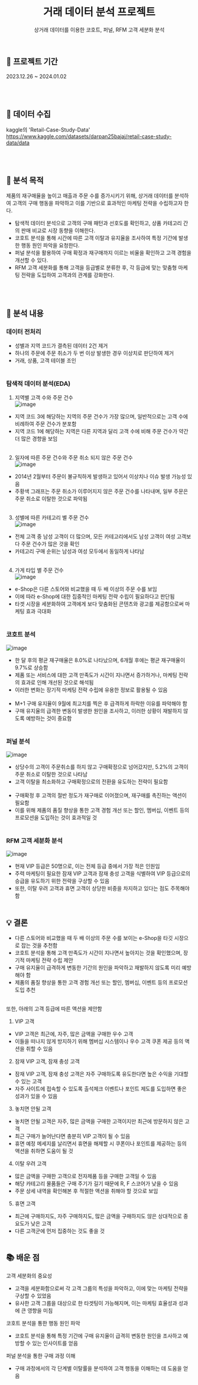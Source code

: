 <div align="center">
  
# 거래 데이터 분석 프로젝트

상거래 데이터를 이용한 코호트, 퍼널, RFM 고객 세분화 분석


</div>

<br>

## 📅 프로젝트 기간
2023.12.26 ~ 2024.01.02

<br><br>

## 💾 데이터 수집
kaggle의 'Retail-Case-Study-Data'<br>
https://www.kaggle.com/datasets/darpan25bajaj/retail-case-study-data/data

<br><br>


## 📌 분석 목적

제품의 재구매율을 높이고 매출과 주문 수를 증가시키기 위해, 상거래 데이터를 분석하여 고객의 구매 행동을 파악하고 이를 기반으로 효과적인 마케팅 전략을 수립하고자 한다.
- 탐색적 데이터 분석으로 고객의 구매 패턴과 선호도를 확인하고, 상품 카테고리 간의 판매 비교로 시장 동향을 이해한다.
- 코호트 분석을 통해 시간에 따른 고객 이탈과 유지율을 조사하여 특정 기간에 발생한 행동 원인 파악을 요청한다.
- 퍼널 분석을 활용하여 구매 확정과 재구매까지 이르는 비율을 확인하고 고객 경험을 개선할 수 있다.
- RFM 고객 세분화를 통해 고객을 등급별로 분류한 후, 각 등급에 맞는 맞춤형 마케팅 전략을 도입하여 고객과의 관계를 강화한다.

<br><br>

## 📖 분석 내용

### 데이터 전처리
- 성별과 지역 코드가 결측된 데이터 2건 제거
- 하나의 주문에 주문 취소가 두 번 이상 발생한 경우 이상치로 판단하여 제거
- 거래, 상품, 고객 테이블 조인<br><br>

### 탐색적 데이터 분석(EDA)
1. 지역별 고객 수와 주문 건수<br>
![image](https://github.com/s53uni/retail-project/assets/142832376/f2800c00-23c7-4ecf-b6bc-01187065b0aa)
- 지역 코드 3에 해당하는 지역의 주문 건수가 가장 많으며, 일반적으로는 고객 수에 비례하여 주문 건수가 분포함
- 지역 코드 1에 해당하는 지역은 다른 지역과 달리 고객 수에 비해 주문 건수가 약간 더 많은 경향을 보임<br><br>

2. 일자에 따른 주문 건수와 주문 취소 되지 않은 주문 건수<br>
![image](https://github.com/s53uni/retail-project/assets/142832376/e0499410-052a-4e19-af45-cf737a1d3df1)
- 2014년 2월부터 주문이 불규칙하게 발생하고 있어서 이상치나 이슈 발생 가능성 있음
- 주황색 그래프는 주문 취소가 이루어지지 않은 주문 건수를 나타내며, 일부 주문은 주문 취소로 이탈한 것으로 파악됨<br><br>

3. 성별에 따른 카테고리 별 주문 건수<br>
![image](https://github.com/s53uni/retail-project/assets/142832376/f07d70ed-26d8-483b-bbfc-d4d5f4762dd7)
- 전체 고객 중 남성 고객이 더 많으며, 모든 카테고리에서도 남성 고객이 여성 고객보다 주문 건수가 많은 것을 확인
- 카테고리 구매 순위는 남성과 여성 모두에서 동일하게 나타남<br><br>

4. 가게 타입 별 주문 건수<br>
![image](https://github.com/s53uni/retail-project/assets/142832376/849252bc-479e-4013-986a-6971ebb34e21)
- e-Shop은 다른 스토어와 비교했을 때 두 배 이상의 주문 수를 보임
- 이에 따라 e-Shop에 대한 집중적인 마케팅 전략 수립이 필요하다고 판단됨
- 타겟 시장을 세분화하여 고객에게 보다 맞춤화된 콘텐츠와 광고를 제공함으로써 마케팅 효과 극대화<br><br>

### 코호트 분석
![image](https://github.com/s53uni/retail-project/assets/142832376/51b60cdb-7a4b-4667-91e5-c004eb887a4e)
- 한 달 후의 평균 재구매율은 8.0%로 나타났으며, 6개월 후에는 평균 재구매율이 9.7%로 상승함
- 제품 또는 서비스에 대한 고객 만족도가 시간이 지나면서 증가하거나, 마케팅 전략의 효과로 인해 개선된 것으로 해석됨
- 이러한 변화는 장기적 마케팅 전략 수립에 유용한 정보로 활용될 수 있음<br><br>
- M+1 구매 유지율이 9월에 최고치를 찍은 후 급격하게 하락한 이유를 파악해야 함
- 구매 유지율의 급격한 변동이 발생한 원인을 조사하고, 이러한 상황이 재발하지 않도록 예방하는 것이 중요함<br><br>

### 퍼널 분석
![image](https://github.com/s53uni/retail-project/assets/142832376/eb2bf7f2-4b82-44cb-a04f-e24bcede9196)
- 상당수의 고객이 주문취소를 하지 않고 구매확정으로 넘어갔지만, 5.2%의 고객이 주문 취소로 이탈한 것으로 나타남
- 고객 이탈을 최소화하고 구매확정으로의 전환을 유도하는 전략이 필요함<br><br>
- 구매확정 후 고객의 절반 정도가 재구매로 이어졌으며, 재구매를 촉진하는 액션이 필요함
- 이를 위해 제품의 품질 향상을 통한 고객 경험 개선 또는 할인, 멤버십, 이벤트 등의 프로모션을 도입하는 것이 효과적일 것<br><br>

### RFM 고객 세분화 분석
![image](https://github.com/s53uni/retail-project/assets/142832376/b1d241ad-ccd7-4708-8f39-d71e5f0a53fe)
- 현재 VIP 등급은 50명으로, 이는 전체 등급 중에서 가장 적은 인원임
- 주력 마케팅이 필요한 잠재 VIP 고객과 잠재 충성 고객을 식별하여 VIP 등급으로의 승급을 유도하기 위한 전략을 구상할 수 있음
- 또한, 이탈 우려 고객과 휴면 고객이 상당한 비중을 차지하고 있다는 점도 주목해야 함<br><br>


## 💡 결론

- 다른 스토어와 비교했을 때 두 배 이상의 주문 수를 보이는 e-Shop을 타깃 시장으로 잡는 것을 추천함
- 코호트 분석을 통해 고객 만족도가 시간이 지나면서 높아지는 것을 확인했으며, 장기적 마케팅 전략 수립 제안
- 구매 유지율이 급격하게 변동한 기간의 원인을 파악하고 재발하지 않도록 미리 예방해야 함
- 제품의 품질 향상을 통한 고객 경험 개선 또는 할인, 멤버십, 이벤트 등의 프로모션 도입 추천<br><br>

또한, 아래의 고객 등급에 따른 액션을 제안함<br>

1. VIP 고객
- VIP 고객은 최근에, 자주, 많은 금액을 구매한 우수 고객
- 이들을 떠나지 않게 방지하기 위해 멤버십 시스템이나 우수 고객 쿠폰 제공 등의 액션을 취할 수 있음
2. 잠재 VIP 고객, 잠재 충성 고객
- 잠재 VIP 고객, 잠재 충성 고객은 자주 구매하도록 유도한다면 높은 수익을 기대할 수 있는 고객
- 자주 사이트에 접속할 수 있도록 출석체크 이벤트나 포인트 제도를 도입하면 좋은 성과가 있을 수 있음
3. 놓치면 안될 고객
- 놓치면 안될 고객은 자주, 많은 금액을 구매한 고객이지만 최근에 방문하지 않은 고객
- 최근 구매가 늘어난다면 충분히 VIP 고객이 될 수 있음
- 휴면 예정 메세지를 날리면서 휴면을 해제할 시 쿠폰이나 포인트를 제공하는 등의 액션을 취하면 도움이 될 것
4. 이탈 우려 고객
- 많은 금액을 구매한 고객으로 전자제품 등을 구매한 고객일 수 있음
- 해당 카테고리 물품들은 구매 주기가 길기 때문에 R, F 스코어가 낮을 수 있음
- 주문 상세 내역을 확인해본 후 적절한 액션을 취해야 할 것으로 보임
5. 휴면 고객
- 최근에 구매하지도, 자주 구매하지도, 많은 금액을 구매하지도 않은 상대적으로 중요도가 낮은 고객
- 다른 고객군에 먼저 집중하는 것도 좋을 것<br><br>

## 📚 배운 점

고객 세분화의 중요성
- 고객을 세분화함으로써 각 고객 그룹의 특성을 파악하고, 이에 맞는 마케팅 전략을 구상할 수 있었음
- 유사한 고객 그룹을 대상으로 한 타겟팅이 가능해지며, 이는 마케팅 효율성과 성과에 큰 영향을 미침

코호트 분석을 통한 행동 원인 파악
- 코호트 분석을 통해 특정 기간에 구매 유지율이 급격히 변동한 원인을 조사하고 예방할 수 있는 인사이트를 얻음

퍼널 분석을 통한 구매 과정 이해
- 구매 과정에서의 각 단계별 이탈률을 분석하여 고객 행동을 이해하는 데 도움을 얻음
